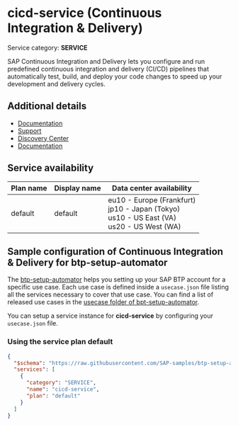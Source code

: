 # cicd-service (Continuous Integration & Delivery)

Service category: **SERVICE**

SAP Continuous Integration and Delivery lets you configure and run predefined continuous integration and delivery (CI/CD) pipelines that automatically test, build, and deploy your code changes to speed up your development and delivery cycles.

## Additional details

- [Documentation](https://help.sap.com/docs/CONTINUOUS_DELIVERY?version=Cloud)
- [Support](https://help.sap.com/docs/CONTINUOUS_DELIVERY/99c72101f7ee40d0b2deb4df72ba1ad3/6e10ad426e434180a0c62d4e7b6115bc.html)
- [Discovery Center](https://discovery-center.cloud.sap/serviceCatalog/continuous-integration--delivery?region=all)
- [Documentation](https://help.sap.com/docs/CONTINUOUS_DELIVERY)

## Service availability

| Plan name | Display name | Data center availability  |
|------|----------------|---------------------------|
|  default  |  default  | eu10 - Europe (Frankfurt)<br> jp10 - Japan (Tokyo)<br> us10 - US East (VA)<br> us20 - US West (WA)  |

## Sample configuration of **Continuous Integration & Delivery** for btp-setup-automator

The [btp-setup-automator](https://github.com/SAP-samples/btp-setup-automator) helps you setting up your SAP BTP account for a specific use case. Each use case is defined inside a `usecase.json` file listing all the services necessary to cover that use case. You can find a list of released use cases in the [usecase folder of bpt-setup-automator](https://github.com/SAP-samples/btp-setup-automator/tree/main/usecases).

You can setup a service instance for **cicd-service** by configuring your `usecase.json` file.

### Using the service plan **default**

```json
{
  "$schema": "https://raw.githubusercontent.com/SAP-samples/btp-setup-automator/main/libs/btpsa-usecase.json",
  "services": [
    {
      "category": "SERVICE",
      "name": "cicd-service",
      "plan": "default"
    }
  ]
}
```

